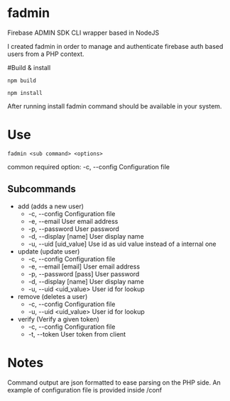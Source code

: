 # fadmin
Firebase ADMIN SDK CLI wrapper based in NodeJS

I created fadmin in order to manage and authenticate firebase auth based users from a PHP context. 

#Build & install

```npm build```

```npm install```

After running install fadmin command should be available in your system.

# Use
```fadmin <sub command> <options>```

common required option:     -c, --config <file>    Configuration file


## Subcommands
* add (adds a new user)
    * -c, --config <file>    Configuration file
    * -e, --email <email>    User email address
    * -p, --password <pass>  User password
    * -d, --display [name]   User display name
    * -u, --uid [uid_value]  Use id as uid value instead of a internal one
* update (update user)
     * -c, --config <file>    Configuration file
     * -e, --email [email]    User email address
     * -p, --password [pass]  User password
     * -d, --display [name]   User display name
     * -u, --uid <uid_value>  User id for lookup
* remove (deletes a user)
     * -c, --config <file>    Configuration file
     * -u, --uid <uid_value>  User id for lookup
* verify (Verify a given token)
     * -c, --config <file>    Configuration file
     * -t, --token <token>    User token from client
     
# Notes
Command output are json formatted to ease parsing on the PHP side.
An example of configuration file is provided inside /conf
